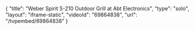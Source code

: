 {
    "title": "Weber Spirit S-210 Outdoor Grill at Abt Electronics",
    "type": "solo",
    "layout": "iframe-static",
    "videoId": "69864838",
    "url": "\/tvpembed\/69864838"
}